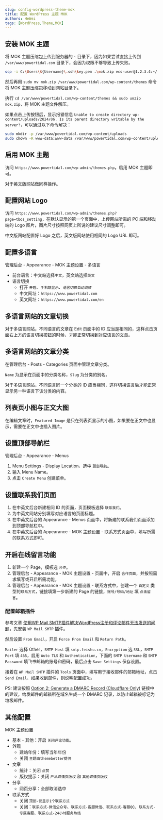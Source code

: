 ```yaml
---
slug: config-wordpress-theme-mok
title: 配置 WordPress 主题 MOK
authors: HeWei
tags: [WordPress,Theme,MOK]
---
```


## 安装 MOK 主题

将 MOK 主题压缩包上传到服务器的 `~` 目录下，因为如果尝试直接上传到 `/var/www/powertidal.com` 目录下，会因为权限不够导致上传失败。

```bash
scp -i C:\Users\${Username}\.ssh\key.pem .\mok.zip ecs-user@1.2.3.4:~/
```

然后再用 `sudo mv mok.zip /var/www/powertidal.com/wp-content/themes` 命令将 MOK 主题压缩包移动到网站目录下。

执行 `cd /var/www/powertidal.com/wp-content/themes && sudo unzip mok.zip`，将 MOK 主题文件解压。

如果点击上传按钮后，显示报错信息 `Unable to create directory wp-content/uploads/2024/06. Is its parent directory writable by the server?`，可以通过以下命令解决：

```bash
sudo mkdir -p /var/www/powertidal.com/wp-content/uploads
sudo chown -R www-data:www-data /var/www/powertidal.com/wp-content/uploads
```

## 启用 MOK 主题

访问 `https://www.powertidal.com/wp-admin/themes.php`，启用 MOK 主题即可。

对于英文版网站做同样操作。

## 配置网站 Logo

访问 `https://www.powertidal.com/wp-admin/themes.php?page=tbos_setting`，在默认显示的第一个页面中，上传网站所需的 PC 端和移动端的 Logo 图片，图片尺寸按照网页上所说的建议尺寸调整即可。

中文版网站配置好 Logo 之后，英文版网站使用相同的 Logo URL 即可。

## 配置多语言

管理后台 - Appearance - MOK 主题设置 - 多语言
- 前台语言：中文站选择`中文`，英文站选择`英文`
- 语言切换
  - 打开 `开启`、`手机端显示`、`语言切换自动跳转`
  - 中文网址：`https://www.powertidal.com`
  - 英文网址：`https://www.powertidal.com/en`

## 多语言网站的文章切换

对于多语言网站，不同语言的文章在 Edit 页面中的 ID 应当是相同的，这样点击页面右上方的语言切换按钮的时候，才能正常切换到对应语言的文章。

## 多语言网站的文章分类

在管理后台 - Posts - Categories 页面中管理文章分类。

`Name` 为显示在页面中的分类名称，`Slug` 为分类的别名。

对于多语言网站，不同语言同一个分类的 ID 应当相同，这样切换语言后才能正常显示另一种语言下该分类的内容。

## 列表页小图与正文大图

在编辑文章时，`Featured Image` 是只在列表页显示的小图，如果要在正文中也显示，需要在正文中也插入图片。

## 设置顶部导航栏

管理后台 - Appearance - Menus

1. Menu Settings - Display Location，选中 `顶部导航`。
2. 输入 Menu Name。
3. 点击 `Create Menu` 创建菜单。

## 设置联系我们页面

1. 在中英文后台新建相同 ID 的页面，页面模板选择 `联系我们`。
2. 为中英文网站分别填写对应语言的页面标题。
3. 在中英文后台的 Appearance - Menus 页面中，将新建的联系我们页面添加到顶部导航栏中。
4. 在中英文后台的 Appearance - MOK 主题设置 - 联系方式页面中，填写所需的联系方式即可。

## 开启在线留言功能

1. 新建一个 Page，模板选 `合作`。
2. 管理后台 - Appearance - MOK 主题设置 - 页面中，开启 `合作页面`，并按照需求填写或开启所需功能。
3. 管理后台 - Appearance - MOK 主题设置 - 联系方式中，创建一个 `自定义` 类型的`联系方式`，链接填第一步新建的 Page 的链接，`账号/号码/地址` 填 `点击留言`。

### 配置邮箱插件

参考文章 [使用WP Mail SMTP插件解决WordPress注册和评论邮件无法发送的问题](https://themebetter.com/wordpress-smtp.html)，先安装 `WP Mail SMTP` 插件。

然后设置 `From Email`，开启 `Force From Email` 和 `Return Path`。

`Mailer` 选择 Other，`SMTP Host` 填 `smtp.feishu.cn`，`Encryption` 选 `SSL`，`SMTP Port` 填 `465`，启用 `Auto TLS` 和 `Authentication`，下面的 `SMTP Username` 和 `SMTP Password` 填飞书邮箱的账号和密码，最后点击 `Save Settings` 保存设置。

接着在 `WP Mail SMTP` 插件的 `Tools` 页面中，填写用于接收邮件的邮箱地址，点击 `Send Email`，如果收到邮件，则说明配置成功。

PS: 建议按照 [Option 2: Generate a DMARC Record (Cloudflare Only)](https://wpmailsmtp.com/how-to-create-dmarc-record/) 链接中的建议，给发邮件的邮箱所在域名生成一个 DMARC 记录，以防止邮箱被标记为垃圾邮件。

## 其他配置

MOK 主题设置
- 基本 - 其他：开启 `关闭评论功能`。
- 外观
  - 建站年份：填写当年年份
  - 关闭 `主题由themebetter提供`
- 文章
  - 统计：关闭 `点赞`
  - 版权提示：关闭 `产品详情页版权` 和 `其他详情页版权`
- 分享
  - 网页分享：全部取消选中
- 联系方式
  - 关闭 `顶部-仅显示1个联系方式`
  - 关闭：`联系方式-微信公众号`、`联系方式-客服微信`、`联系方式-客服QQ`、`联系方式-专属客服`、`联系方式-24小时服务热线`
